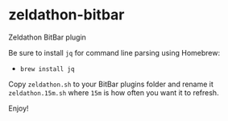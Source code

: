 # zeldathon-bitbar
Zeldathon BitBar plugin

Be sure to install `jq` for command line parsing using Homebrew:
- `brew install jq`

Copy `zeldathon.sh` to your BitBar plugins folder and rename it `zeldathon.15m.sh` where `15m` is how often you want it to refresh.

Enjoy!
